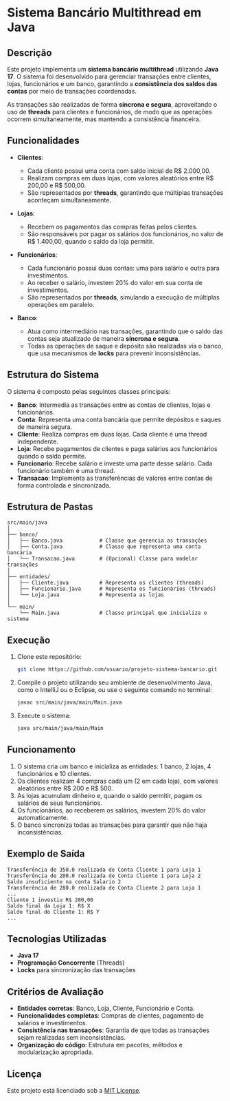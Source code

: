 # Sistema Bancário Multithread em Java

## Descrição

Este projeto implementa um **sistema bancário multithread** utilizando **Java 17**. O sistema foi desenvolvido para gerenciar transações entre clientes, lojas, funcionários e um banco, garantindo a **consistência dos saldos das contas** por meio de transações coordenadas. 

As transações são realizadas de forma **síncrona e segura**, aproveitando o uso de **threads** para clientes e funcionários, de modo que as operações ocorrem simultaneamente, mas mantendo a consistência financeira.

## Funcionalidades

- **Clientes**:
  - Cada cliente possui uma conta com saldo inicial de R$ 2.000,00.
  - Realizam compras em duas lojas, com valores aleatórios entre R$ 200,00 e R$ 500,00.
  - São representados por **threads**, garantindo que múltiplas transações aconteçam simultaneamente.

- **Lojas**:
  - Recebem os pagamentos das compras feitas pelos clientes.
  - São responsáveis por pagar os salários dos funcionários, no valor de R$ 1.400,00, quando o saldo da loja permitir.

- **Funcionários**:
  - Cada funcionário possui duas contas: uma para salário e outra para investimentos.
  - Ao receber o salário, investem 20% do valor em sua conta de investimentos.
  - São representados por **threads**, simulando a execução de múltiplas operações em paralelo.

- **Banco**:
  - Atua como intermediário nas transações, garantindo que o saldo das contas seja atualizado de maneira **síncrona e segura**.
  - Todas as operações de saque e depósito são realizadas via o banco, que usa mecanismos de **locks** para prevenir inconsistências.

## Estrutura do Sistema

O sistema é composto pelas seguintes classes principais:

- **Banco**: Intermedia as transações entre as contas de clientes, lojas e funcionários.
- **Conta**: Representa uma conta bancária que permite depósitos e saques de maneira segura.
- **Cliente**: Realiza compras em duas lojas. Cada cliente é uma thread independente.
- **Loja**: Recebe pagamentos de clientes e paga salários aos funcionários quando o saldo permite.
- **Funcionario**: Recebe salário e investe uma parte desse salário. Cada funcionário também é uma thread.
- **Transacao**: Implementa as transferências de valores entre contas de forma controlada e sincronizada.

## Estrutura de Pastas

```
src/main/java
│
├── banco/
│   ├── Banco.java            # Classe que gerencia as transações
│   ├── Conta.java            # Classe que representa uma conta bancária
│   └── Transacao.java        # (Opcional) Classe para modelar transações
│
├── entidades/
│   ├── Cliente.java          # Representa os clientes (threads)
│   ├── Funcionario.java      # Representa os funcionários (threads)
│   └── Loja.java             # Representa as lojas
│
└── main/
    └── Main.java             # Classe principal que inicializa o sistema
```

## Execução

1. Clone este repositório:
   ```bash
   git clone https://github.com/usuario/projeto-sistema-bancario.git
   ```
   
2. Compile o projeto utilizando seu ambiente de desenvolvimento Java, como o IntelliJ ou o Eclipse, ou use o seguinte comando no terminal:
   ```bash
   javac src/main/java/main/Main.java
   ```

3. Execute o sistema:
   ```bash
   java src/main/java/main/Main
   ```

## Funcionamento

1. O sistema cria um banco e inicializa as entidades: 1 banco, 2 lojas, 4 funcionários e 10 clientes.
2. Os clientes realizam 4 compras cada um (2 em cada loja), com valores aleatórios entre R$ 200 e R$ 500.
3. As lojas acumulam dinheiro e, quando o saldo permitir, pagam os salários de seus funcionários.
4. Os funcionários, ao receberem os salários, investem 20% do valor automaticamente.
5. O banco sincroniza todas as transações para garantir que não haja inconsistências.

## Exemplo de Saída

```
Transferência de 350.0 realizada de Conta Cliente 1 para Loja 1
Transferência de 200.0 realizada de Conta Cliente 1 para Loja 2
Saldo insuficiente na conta Salario 2
Transferência de 280.0 realizada de Conta Cliente 2 para Loja 1
...
Cliente 1 investiu R$ 280,00
Saldo final da Loja 1: R$ X
Saldo final do Cliente 1: R$ Y
...
```

## Tecnologias Utilizadas

- **Java 17**
- **Programação Concorrente** (Threads)
- **Locks** para sincronização das transações

## Critérios de Avaliação

- **Entidades corretas**: Banco, Loja, Cliente, Funcionário e Conta.
- **Funcionalidades completas**: Compras de clientes, pagamento de salários e investimentos.
- **Consistência nas transações**: Garantia de que todas as transações sejam realizadas sem inconsistências.
- **Organização do código**: Estrutura em pacotes, métodos e modularização apropriada.

## Licença

Este projeto está licenciado sob a [MIT License](LICENSE).

